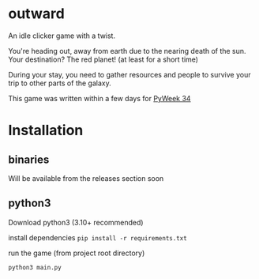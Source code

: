 # outward

An idle clicker game with a twist.

You're heading out, away from earth due to the nearing death of the sun.
Your destination? The red planet! (at least for a short time)

During your stay, you need to gather resources and people to survive your trip to other parts of the galaxy.


This game was written within a few days for [PyWeek 34](https://pyweek.org/34/)


# Installation

## binaries
Will be available from the releases section soon

## python3
Download python3 (3.10+ recommended)

install dependencies
`pip install -r requirements.txt`

run the game (from project root directory)
```cd outward
python3 main.py
```
